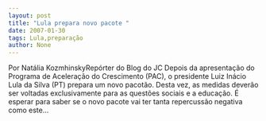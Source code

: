 ```yaml
---
layout: post
title: "Lula prepara novo pacote "
date: 2007-01-30
tags: Lula,preparação
author: None
---
```

Por Natália KozmhinskyRepórter do Blog do JC 
Depois da apresentação do Programa de Aceleração do Crescimento (PAC), o presidente Luiz Inácio Lula da Silva (PT) prepara um novo pacotão. Desta vez, as medidas deverão ser voltadas exclusivamente para as questões sociais e a educação. É esperar para saber se o novo pacote vai ter tanta repercussão negativa como este...&nbsp;&nbsp;&nbsp;&nbsp;  